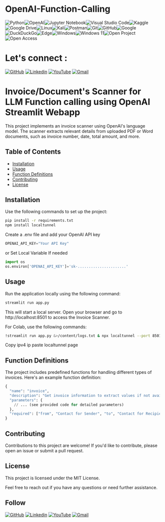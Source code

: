 # OpenAI-Function-Calling

![Python](https://img.shields.io/badge/python-3670A0?style=for-the-badge&logo=python&logoColor=ffdd54)![OpenAI](https://img.shields.io/badge/OpenAI-412991.svg?style=for-the-badge&logo=OpenAI&logoColor=white)![Jupyter Notebook](https://img.shields.io/badge/jupyter-%23FA0F00.svg?style=for-the-badge&logo=jupyter&logoColor=white)![Visual Studio Code](https://img.shields.io/badge/Visual%20Studio%20Code-0078d7.svg?style=for-the-badge&logo=visual-studio-code&logoColor=white)![Kaggle](https://img.shields.io/badge/Kaggle-035a7d?style=for-the-badge&logo=kaggle&logoColor=white)![Google Drive](https://img.shields.io/badge/Google%20Drive-4285F4?style=for-the-badge&logo=googledrive&logoColor=white)![Linux](https://img.shields.io/badge/Linux-FCC624?style=for-the-badge&logo=linux&logoColor=black)![Kali](https://img.shields.io/badge/Kali-268BEE?style=for-the-badge&logo=kalilinux&logoColor=white)![Postman](https://img.shields.io/badge/Postman-FF6C37?style=for-the-badge&logo=postman&logoColor=white)![Git](https://img.shields.io/badge/git-%23F05033.svg?style=for-the-badge&logo=git&logoColor=white)![GitHub](https://img.shields.io/badge/github-%23121011.svg?style=for-the-badge&logo=github&logoColor=white)![Google](https://img.shields.io/badge/google-4285F4?style=for-the-badge&logo=google&logoColor=white)![DuckDuckGo](https://img.shields.io/badge/DuckDuckGo-DE5833?style=for-the-badge&logo=DuckDuckGo&logoColor=white)![Edge](https://img.shields.io/badge/Microsoft%20Edge-0078D7.svg?style=for-the-badge&logo=Microsoft-Edge&logoColor=white)![Windows](https://img.shields.io/badge/Windows-0078D6?style=for-the-badge&logo=windows&logoColor=white)![Windows 11](https://img.shields.io/badge/Windows%2011-%230079d5.svg?style=for-the-badge&logo=Windows%2011&logoColor=white)![Open Project](https://img.shields.io/badge/OpenProject-0770B8.svg?style=for-the-badge&logo=OpenProject&logoColor=white)![Open Access](https://img.shields.io/badge/Open%20Access-F68212.svg?style=for-the-badge&logo=Open-Access&logoColor=white)

# **Let's connect :**

[![GitHub](https://img.shields.io/badge/GitHub-181717.svg?style=for-the-badge&logo=GitHub&logoColor=white)](https://github.com/karthikeyanrathinam/)
[![Linkedin](https://img.shields.io/badge/LinkedIn-0A66C2.svg?style=for-the-badge&logo=LinkedIn&logoColor=white)](https://www.linkedin.com/in/karthikeyan-rathinam/)
[![YouTube](https://img.shields.io/badge/YouTube-FF0000.svg?style=for-the-badge&logo=YouTube&logoColor=white)](https://www.youtube.com/@linkagethink)
[![Gmail](https://img.shields.io/badge/Gmail-EA4335.svg?style=for-the-badge&logo=Gmail&logoColor=white)](mailto:karthikeyanr1801@gmail.com)
# Invoice/Document's Scanner for LLM Function calling using OpenAI Streamlit Webapp

This project implements an invoice scanner using OpenAI's language model. The scanner extracts relevant details from uploaded PDF or Word documents, such as invoice number, date, total amount, and more.

## **Table of Contents**
- [Installation](#installation)
- [Usage](#usage)
- [Function Definitions](#function-definitions)
- [Contributing](#contributing)
- [License](#license)

## **Installation**

Use the following commands to set up the project:

```bash
pip install -r requirements.txt
npm install localtunnel
```


Create a .env file and add your OpenAI API key
```python
OPENAI_API_KEY="Your API Key"
```
or 
Set Local Variable If needed
```python
import os
os.environ['OPENAI_API_KEY']='sk-......................'
```

## **Usage**
Run the application locally using the following command:

```bash
streamlit run app.py
```

This will start a local server. Open your browser and go to http://localhost:8501 to access the Invoice Scanner.


For Colab, use the following commands:
```bash
!streamlit run app.py &>/content/logs.txt & npx localtunnel --port 8501 & curl ipv4.icanhazip.com
```
Copy ipv4 ip paste localtunnel page

## **Function Definitions**
The project includes predefined functions for handling different types of invoices. Here's an example function definition:

```python
{
  "name": "invoice",
  "description": "Get invoice information to extract values if not available value fill 'NA'",
  "parameters": {
    // ... (see provided code for detailed parameters)
  },
  "required": ["from", "Contact for Sender", "to", "Contact for Recipient", "invoice_number", "order_number", "invoice_date", "total", "invoice_payment", "invoice_status", "invoice_notes"]
}

```

## **Contributing**
Contributions to this project are welcome! If you'd like to contribute, please open an issue or submit a pull request.

## **License**
This project is licensed under the MIT License.

Feel free to reach out if you have any questions or need further assistance.

## **Follow**

[![GitHub](https://img.shields.io/badge/GitHub-181717.svg?style=for-the-badge&logo=GitHub&logoColor=white)](https://github.com/karthikeyanrathinam/)
[![Linkedin](https://img.shields.io/badge/LinkedIn-0A66C2.svg?style=for-the-badge&logo=LinkedIn&logoColor=white)](https://www.linkedin.com/in/karthikeyan-rathinam/)
[![YouTube](https://img.shields.io/badge/YouTube-FF0000.svg?style=for-the-badge&logo=YouTube&logoColor=white)](https://www.youtube.com/@linkagethink)
[![Gmail](https://img.shields.io/badge/Gmail-EA4335.svg?style=for-the-badge&logo=Gmail&logoColor=white)](mailto:karthikeyanr1801@gmail.com)

